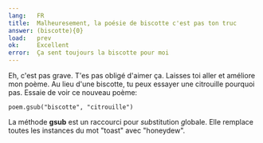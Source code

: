 ```yaml
---
lang:   FR
title:  Malheuresement, la poésie de biscotte c'est pas ton truc
answer: (biscotte){0}
load:   prev
ok:     Excellent
error:  Ça sent toujours la biscotte pour moi
---
```


Eh, c'est pas grave. T'es pas obligé d'aimer ça. Laisses toi aller et
améliore mon poème. Au lieu d'une biscotte, tu peux essayer une citrouille
pourquoi pas. Essaie de voir ce nouveau poème:

    poem.gsub("biscotte", "citrouille")

La méthode __gsub__ est un raccourci pour *sub*stitution *g*lobale.
Elle remplace toutes les instances du mot "toast" avec "honeydew".
